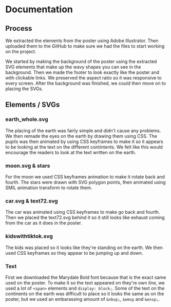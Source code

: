 # Documentation

## Process

We extracted the elements from the poster using Adobe Illustrator. Then uploaded them to the GitHub to make sure we had the files to start working on the project. 

We started by making the background of the poster using the extracted SVG elements that make up the wavy shapes you can see in the background. Then we made the footer to look exactly like the poster and with clickable links. We preserved the aspect ratio so it was responsive to every screen.
After the background was finished, we could then move on to placing the SVGs. 

## Elements / SVGs

### earth_whole.svg

The placing of the earth was fairly simple and didn't cause any problems. We then remade the eyes on the earth by drawing them using CSS. The pupils was then animated by using CSS keyframes to make it so it appears to be looking at the text on the different contintents. We felt like this would encourage the readers to look at the text written on the earth.  

### moon.svg & stars

For the moon we used CSS keyframes animation to make it rotate back and fourth. The stars were drawn with SVG polygon points, then animated using SMIL animation transform to rotate them. 

### car.svg & text72.svg

The car was animated using CSS keyframes to make go back and fourth. Then we placed the text72.svg behind it so it still looks like exhaust coming from the car as it does in the poster. 

### kidswithtiktok.svg 

The kids was placed so it looks like they're standing on the earth. We then used CSS keyframes so they appear to be jumping up and down. 

### Text

First we downloaded the Marydale Bold font because that is the exact same used on the poster. To make it so the text appeared on they're own line, we used a lot of `<span>` elements and `display: block;`. Some of the text on the continents on the earth was difficult to place so it looks the same as on the poster, but we used an embarassing amount of `&nbsp;`, `&emsp` and `&ensp;`.

